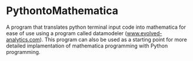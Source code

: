 # PythontoMathematica
A program that translates python terminal input code into mathematica for ease of use using a program called datamodeler (www.evolved-analytics.com). This program can also be used as a starting point for more detailed implamentation of mathematica programming with Python programming. 
